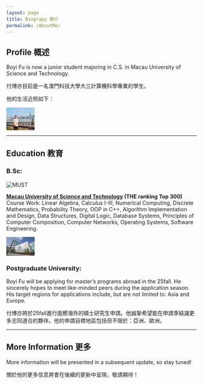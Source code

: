 ```yaml
---
layout: page
title: Biograpy 簡介
permalink: /AboutMe/
---
```


## <span class="title-underline">Profile  概述</span>

Boyi Fu is now a junior student majoring in C.S. in Macau University of Science and Technology.

付博亦目前是一名澳門科技大學大三計算機科學專業的學生。

他的生活近照如下：

![Boyi Fu](/images/BoyiFu-lifes.jpg#pic_center)

---

## <span class="title-underline">Education 教育</span>
### B.Sc: 
<style>
  img {
    vertical-align: middle; 
    width: 75px; 
    height: auto;
  }
 </style>
<img src="MUST.png" alt="MUST">

**<a href="https://www.must.edu.mo/index.html?locale=en_US">Macau University of Science and Technology</a> (THE ranking Top 300)**
Course Work: Linear Algebra, Calculus I-III, Numerical Computing, Discrete Mathematics, Probability Theory, OOP in C++, Algorithm Implementation and Design, Data Structures, Digital Logic, Database Systems, Principles of Computer Composition, Computer Networks, Operating Systems, Software Engineering.

![MUST](/images/FunBlog/M.U.S.T..jpeg#pic_center)

### Postgraduate University:
Boyi Fu will be applying for master’s programs abroad in the 25fall. He sincerely hopes to meet like-minded peers during the application season. His target regions for applications include, but are not limited to: Asia and Europe.

付博亦將於25fall進行面嚮海外的碩士研究生申請。他誠摯希望能在申請季結識更多志同道合的夥伴。他的申請目標地區包括但不限於：亞洲、歐洲。

---

## <span class="title-underline">More Information 更多</span>

More information will be presented in a subsequent update, so stay tuned!

關於他的更多信息將會在後續的更新中呈現，敬請期待！

